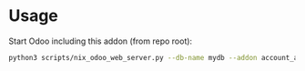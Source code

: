 # Usage

Start Odoo including this addon (from repo root):

```bash
python3 scripts/nix_odoo_web_server.py --db-name mydb --addon account_asset_number
```
